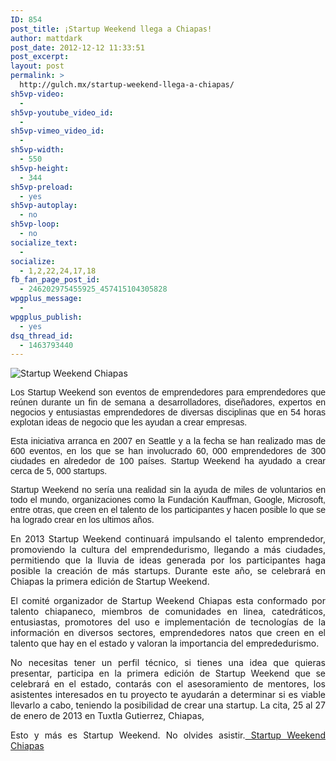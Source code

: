 ```yaml
---
ID: 854
post_title: ¡Startup Weekend llega a Chiapas!
author: mattdark
post_date: 2012-12-12 11:33:51
post_excerpt:
layout: post
permalink: >
  http://gulch.mx/startup-weekend-llega-a-chiapas/
sh5vp-video:
  - 
sh5vp-youtube_video_id:
  - 
sh5vp-vimeo_video_id:
  - 
sh5vp-width:
  - 550
sh5vp-height:
  - 344
sh5vp-preload:
  - yes
sh5vp-autoplay:
  - no
sh5vp-loop:
  - no
socialize_text:
  - 
socialize:
  - 1,2,22,24,17,18
fb_fan_page_post_id:
  - 246202975455925_457415104305828
wpgplus_message:
  - 
wpgplus_publish:
  - yes
dsq_thread_id:
  - 1463793440
---
```

<p align="JUSTIFY"><img class="aligncenter size-large wp-image-1027" alt="Startup Weekend Chiapas" src="http://gulch.mx/wp-content/uploads/2012/12/swchiapas-700x310.jpg" /></p>
<p align="JUSTIFY"><span style="font-family: Arial,sans-serif;">Los Startup Weekend son eventos de emprendedores para emprendedores que reúnen durante un fin de semana a desarrolladores, diseñadores, expertos en negocios y entusiastas emprendedores de diversas disciplinas que en 54 horas explotan ideas de negocio que les ayudan a crear empresas.</span></p>
<p align="JUSTIFY"><span style="font-family: Arial,sans-serif;">Esta iniciativa arranca en 2007 en Seattle y a la fecha se han realizado mas de 600 eventos, en los que se han involucrado 60, 000 emprendedores de 300 ciudades en alrededor de 100 países. Startup Weekend ha ayudado a crear cerca de 5, 000 startups.</span></p>
<p align="JUSTIFY"><span style="font-family: Arial,sans-serif;">Startup Weekend no sería una realidad sin la ayuda de miles de voluntarios en todo el mundo, organizaciones como la Fundación Kauffman, Google, Microsoft, entre otras, que creen en el talento de los participantes y hacen posible lo que se ha logrado crear en los ultimos años.</span></p>
<p align="JUSTIFY">En 2013 Startup Weekend continuará impulsando el talento emprendedor, promoviendo la cultura del emprendedurismo, llegando a más ciudades, permitiendo que la lluvia de ideas generada por los participantes haga posible la creación de más startups. Durante este año, se celebrará en Chiapas la primera edición de Startup Weekend.</p>
<p align="JUSTIFY">El comité organizador de Startup Weekend Chiapas esta conformado por talento chiapaneco, miembros de comunidades en linea, catedráticos, entusiastas, promotores del uso e implementación de tecnologías de la información en diversos sectores, emprendedores natos que creen en el talento que hay en el estado y valoran la importancia del emprededurismo.</p>
<p align="JUSTIFY">No necesitas tener un perfil técnico, si tienes una idea que quieras presentar, participa en la primera edición de Startup Weekend que se celebrará en el estado, contarás con el asesoramiento de mentores, los asistentes interesados en tu proyecto te ayudarán a determinar si es viable llevarlo a cabo, teniendo la posibilidad de crear una startup. La cita, 25 al 27 de enero de 2013 en Tuxtla Gutierrez, Chiapas,</p>
<p align="JUSTIFY">Esto y más es Startup Weekend. No olvides asistir.<a title="Startup Weekend Chiapas" href="http://swchiapas.org/" target="_blank"> Startup Weekend Chiapas</a></p>